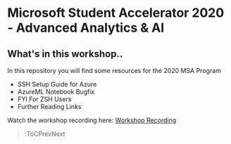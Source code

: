 # Microsoft Student Accelerator 2020 - Advanced Analytics & AI

## What's in this workshop..

In this repository you will find some resources for the 2020 MSA Program

- SSH Setup Guide for Azure
- AzureML Notebook Bugfix
- FYI For ZSH Users
- Further Reading Links

Watch the workshop recording here: [Workshop Recording](https://youtu.be/kKIXASPVOAk)

> :ToCPrevNext
